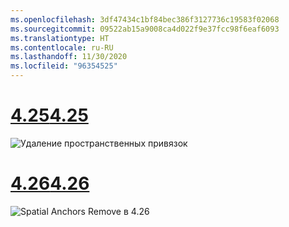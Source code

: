 ```yaml
---
ms.openlocfilehash: 3df47434c1bf84bec386f3127736c19583f02068
ms.sourcegitcommit: 09522ab15a9008ca4d022f9e37fcc98f6eaf6093
ms.translationtype: HT
ms.contentlocale: ru-RU
ms.lasthandoff: 11/30/2020
ms.locfileid: "96354525"
---
```

# <a name="425"></a>[<span data-ttu-id="074db-101">4.25</span><span class="sxs-lookup"><span data-stu-id="074db-101">4.25</span></span>](#tab/425)

![Удаление пространственных привязок](../images/unreal-spatialanchors-remove.PNG)

# <a name="426"></a>[<span data-ttu-id="074db-103">4.26</span><span class="sxs-lookup"><span data-stu-id="074db-103">4.26</span></span>](#tab/426)

![Spatial Anchors Remove в 4.26](../images/local-spatial-anchors-img-04.png)